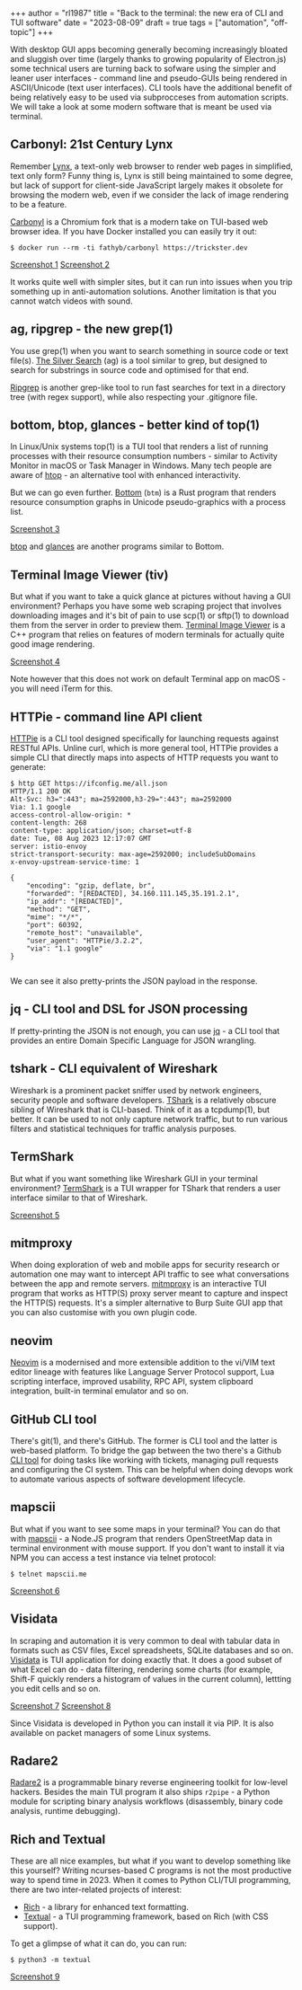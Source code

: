 +++
author = "rl1987"
title = "Back to the terminal: the new era of CLI and TUI software"
date = "2023-08-09"
draft = true
tags = ["automation", "off-topic"]
+++

With desktop GUI apps becoming generally becoming increasingly bloated and
sluggish over time (largely thanks to growing popularity of Electron.js) some
technical users are turning back to sofware using the simpler and leaner user 
interfaces - command line and pseudo-GUIs being rendered in ASCII/Unicode (text
user interfaces). CLI tools have the additional benefit of being relatively easy
to be used via subprocceses from automation scripts. We will take a look at 
some modern software that is meant be used via terminal. 

Carbonyl: 21st Century Lynx
---------------------------

Remember [Lynx](https://lynx.invisible-island.net/), a text-only web browser
to render web pages in simplified, text only form? Funny thing is, Lynx is still
being maintained to some degree, but lack of support for client-side JavaScript
largely makes it obsolete for browsing the modern web, even if we consider the
lack of image rendering to be a feature. 

[Carbonyl](https://github.com/fathyb/carbonyl) is a Chromium fork that is a
modern take on TUI-based web browser idea. If you have Docker installed you can
easily try it out:

```
$ docker run --rm -ti fathyb/carbonyl https://trickster.dev
```

[Screenshot 1](/2023-08-08_14.36.27.png)
[Screenshot 2](/2023-08-08_14.41.51.png)

It works quite well with simpler sites, but it can run into issues when you 
trip something up in anti-automation solutions. Another limitation is that you
cannot watch videos with sound.

ag, ripgrep - the new grep(1)
-----------------------------

You use grep(1) when you want to search something in source code or text file(s).
[The Silver Search](https://github.com/ggreer/the_silver_searcher) (ag) is 
a tool similar to grep, but designed to search for substrings in source code
and optimised for that end.

[Ripgrep](https://github.com/BurntSushi/ripgrep) is another grep-like tool to
run fast searches for text in a directory tree (with regex support), while 
also respecting your .gitignore file.

bottom, btop, glances - better kind of top(1)
---------------------------------------------

In Linux/Unix systems top(1) is a TUI tool that renders a list of running
processes with their resource consumption numbers - similar to Activity Monitor
in macOS or Task Manager in Windows. Many tech people are aware of 
[htop](https://htop.dev/) - an alternative tool with enhanced interactivity.

But we can go even further. [Bottom](https://github.com/ClementTsang/bottom) 
(`btm`) is a Rust program that renders resource consumption graphs in Unicode
pseudo-graphics with a process list.

[Screenshot 3](/2023-08-08_14.56.57.png)

[btop](https://github.com/aristocratos/btop) and 
[glances](https://github.com/nicolargo/glances) are another programs similar to 
Bottom. 

Terminal Image Viewer (tiv)
---------------------------

But what if you want to take a quick glance at pictures without having a GUI
environment? Perhaps you have some web scraping project that involves downloading
images and it's bit of pain to use scp(1) or sftp(1) to download them from 
the server in order to preview them. [Terminal Image Viewer](https://github.com/stefanhaustein/TerminalImageViewer)
is a C++ program that relies on features of modern terminals for actually
quite good image rendering.

[Screenshot 4](/2023-08-09_10.32.36.png)

Note however that this does not work on default Terminal app on macOS - you 
will need iTerm for this.

HTTPie - command line API client
--------------------------------

[HTTPie](https://httpie.io/) is a CLI tool designed specifically for launching 
requests against RESTful APIs. Unline curl, which is more general tool, HTTPie
provides a simple CLI that directly maps into aspects of HTTP requests you want
to generate:

```
$ http GET https://ifconfig.me/all.json
HTTP/1.1 200 OK
Alt-Svc: h3=":443"; ma=2592000,h3-29=":443"; ma=2592000
Via: 1.1 google
access-control-allow-origin: *
content-length: 268
content-type: application/json; charset=utf-8
date: Tue, 08 Aug 2023 12:17:07 GMT
server: istio-envoy
strict-transport-security: max-age=2592000; includeSubDomains
x-envoy-upstream-service-time: 1

{
    "encoding": "gzip, deflate, br",
    "forwarded": "[REDACTED], 34.160.111.145,35.191.2.1",
    "ip_addr": "[REDACTED]",
    "method": "GET",
    "mime": "*/*",
    "port": 60392,
    "remote_host": "unavailable",
    "user_agent": "HTTPie/3.2.2",
    "via": "1.1 google"
}


```

We can see it also pretty-prints the JSON payload in the response. 

jq - CLI tool and DSL for JSON processing
-----------------------------------------

If pretty-printing the JSON is not enough, you can use [jq](https://jqlang.github.io/jq/) -
a CLI tool that provides an entire Domain Specific Language for JSON wrangling.

tshark - CLI equivalent of Wireshark
------------------------------------

Wireshark is a prominent packet sniffer used by network engineers, security
people and software developers. [TShark](https://www.wireshark.org/docs/man-pages/tshark.html) 
is a relatively obscure sibling of Wireshark that is CLI-based. Think of it
as a tcpdump(1), but better. It can be used to not only capture network traffic,
but to run various filters and statistical techniques for traffic analysis
purposes.

TermShark
---------

But what if you want something like Wireshark GUI in your terminal environment?
[TermShark](https://termshark.io/) is a TUI wrapper for TShark that renders
a user interface similar to that of Wireshark.

[Screenshot 5](/2023-08-09_14.40.29.png)

mitmproxy
---------

When doing exploration of web and mobile apps for security research or 
automation one may want to intercept API traffic to see what conversations 
between the app and remote servers. [mitmproxy](https://mitmproxy.org/) is 
an interactive TUI program that works as HTTP(S) proxy server meant to capture 
and inspect the HTTP(S) requests. It's a simpler alternative to Burp Suite GUI
app that you can also customise with you own plugin code.

neovim
------

[Neovim](https://neovim.io/) is a modernised and more extensible addition to
the vi/VIM text editor lineage with features like Language Server Protocol
support, Lua scripting interface, improved usability, RPC API, system clipboard
integration, built-in terminal emulator and so on.

GitHub CLI tool
---------------

There's git(1), and there's GitHub. The former is CLI tool and the latter is
web-based platform. To bridge the gap between the two there's a Github
[CLI tool](https://cli.github.com/) for doing tasks like working with tickets,
managing pull requests and configuring the CI system. This can be helpful
when doing devops work to automate various aspects of software development
lifecycle.

mapscii
-------

But what if you want to see some maps in your terminal? You can do that with
[mapscii](https://github.com/rastapasta/mapscii) - a Node.JS program that
renders OpenStreetMap data in terminal environment with mouse support. If you
don't want to install it via NPM you can access a test instance via telnet 
protocol:

```
$ telnet mapscii.me  
```

[Screenshot 6](/2023-08-09_13.27.37.png)

Visidata
--------

In scraping and automation it is very common to deal with tabular data in formats
such as CSV files, Excel spreadsheets, SQLite databases and so on. 
[Visidata](https://www.visidata.org/) is TUI application for doing exactly that.
It does a good subset of what Excel can do - data filtering, rendering some 
charts (for example, Shift-F quickly renders a histogram of values in the current
column), lettting you edit cells and so on. 

[Screenshot 7](/2023-08-09_13.39.44.png)
[Screenshot 8](/2023-08-09_13.40.02.png)

Since Visidata is developed in Python you can install it via PIP. It is also 
available on packet managers of some Linux systems.

Radare2
-------

[Radare2](https://rada.re/n/) is a programmable binary reverse engineering 
toolkit for low-level hackers. Besides the main TUI program it also ships
`r2pipe` - a Python module for scripting binary analysis workflows (disassembly,
binary code analysis, runtime debugging).

Rich and Textual
----------------

These are all nice examples, but what if you want to develop something like
this yourself? Writing ncurses-based C programs is not the most productive
way to spend time in 2023. When it comes to Python CLI/TUI programming, there
are two inter-related projects of interest:

* [Rich](https://github.com/Textualize/rich) - a library for enhanced text
formatting.
* [Textual](https://github.com/Textualize/textual) - a TUI programming framework,
based on Rich (with CSS support).

To get a glimpse of what it can do, you can run:

```
$ python3 -m textual
```

[Screenshot 9](/2023-08-09_14.15.42.png)

